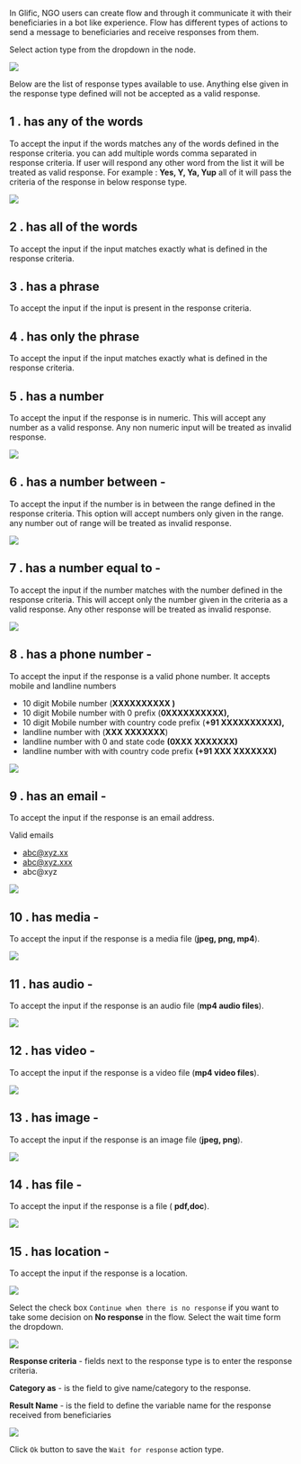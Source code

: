 In Glific, NGO users can create flow and through it communicate it with their beneficiaries in a bot like experience. Flow has different types of actions to send a message to beneficiaries and receive responses from them.

Select action type from the dropdown in the node.

![](https://static.slab.com/prod/uploads/8k89m6if/posts/images/O14d594gQ_TB7wAHEie88AJB.png)



Below are the list of response types available to use. Anything else given in the response type defined will not be accepted as a valid response.

## 1 . has any of the words

To accept the input if the words matches any of the words defined in the response criteria. you can add multiple words comma separated in response criteria. If user will respond any other word from the list it will be treated as valid response. For example : **Yes, Y, Ya, Yup** all of it will pass the criteria of the response in below response type.

![](https://static.slab.com/prod/uploads/8k89m6if/posts/images/ICPQbjjuj4GAyaCkRm33siIv.png)



## 2 . has all of the words 

To accept the input if the input matches exactly what is defined in the response criteria.

## 3 . has a phrase 

To accept the input if the input  is present in the  response criteria.

## 4 . has only the phrase

To accept the input if the input matches exactly what is defined in the response criteria.

## 5 . has a number 

To accept the input if the response is in numeric. This will accept any number as a valid response. Any non numeric input will be treated as invalid response.

![](https://static.slab.com/prod/uploads/8k89m6if/posts/images/Q5Msi_n1JhjSzD6bppbeUISA.png)



## 6 . has a number between -

To accept the input if the number is in between the range defined in the response criteria. This option will accept numbers only given in the range. any number out of range will be treated as invalid response.

![](https://static.slab.com/prod/uploads/8k89m6if/posts/images/NQsH1daYaD4T3BCRAUdxUsV-.png)



## 7 . has a number equal to - 

To accept the input if the number matches with the number defined in the response criteria. This will accept only the number given in the criteria as a valid response. Any other response will be treated as invalid response.

![](https://static.slab.com/prod/uploads/8k89m6if/posts/images/GxUBNXWpalM65dIBtpkTo1OU.png)



## 8 . has a phone number - 

To accept the input if the response is a valid phone number. It accepts mobile and landline numbers

- 10 digit Mobile number (**XXXXXXXXXX )**
- 10 digit Mobile number with 0 prefix (**0XXXXXXXXXX),** 
- 10 digit Mobile number with country code prefix (**+91 XXXXXXXXXX),** 
- landline number with (**XXX XXXXXXX**)
- landline number with 0 and state code **(0XXX XXXXXXX)**
- landline number with with country code prefix **(+91 XXX XXXXXXX)**



![](https://static.slab.com/prod/uploads/8k89m6if/posts/images/yqp0KBsH6ZVau4ZFJ_cx4kSU.png)

## 9 . has an email - 

To accept the input if the response is an email address.

Valid emails

- abc@xyz.xx
- abc@xyz.xxx
- abc@xyz

![](https://static.slab.com/prod/uploads/8k89m6if/posts/images/CZi4jrYG55xcKAZSlYhpaY_s.png)





## 10 . has media - 

To accept the input if the response is a media file (**jpeg, png, mp4**).

![](https://static.slab.com/prod/uploads/8k89m6if/posts/images/mcKpCj1KsBx4_CW5DzCEcxJU.png)



## 11 . has audio - 

To accept the input if the response is an audio file (**mp4 audio files**).

![](https://static.slab.com/prod/uploads/8k89m6if/posts/images/vlrSCTxVhXQnSYpVLpf9UAXp.png)



## 12 . has video -  

To accept the input if the response is a video file (**mp4 video files**).

![](https://static.slab.com/prod/uploads/8k89m6if/posts/images/cbzdpz5cn1n4pvWI6YlTrv0_.png)



## 13 . has image - 

To accept the input if the response is an image file (**jpeg, png**).



![](https://static.slab.com/prod/uploads/8k89m6if/posts/images/xp68__JX0QR71vQcdu7-V2jZ.png)

## 14 . has file - 

To accept the input if the response is a  file ( **pdf,doc**).

![](https://static.slab.com/prod/uploads/8k89m6if/posts/images/PcDEdvKaVTV4EfNZq-8h9DaL.png)



## 15 . has location - 

To accept the input if the response is a location.



![](https://static.slab.com/prod/uploads/8k89m6if/posts/images/HtY1ccHi0s_OZMJPMgAqq11R.png)



Select the check box `Continue when there is no response` if you want to take some decision on **No response** in the flow.  Select the wait time form the dropdown.

![](https://static.slab.com/prod/uploads/8k89m6if/posts/images/AXym_kk4RdfnvjvMPmLBK-MR.png)



**Response criteria** - fields next to the response type is to enter the response criteria.

**Category as** - is the field to give name/category to the response.

**Result Name** - is the field to define the variable name for the response received from beneficiaries

![](https://static.slab.com/prod/uploads/8k89m6if/posts/images/BhZ-dtNRxfDGEUxoOeubLepj.png)



Click `Ok` button to save the `Wait for response` action type.
